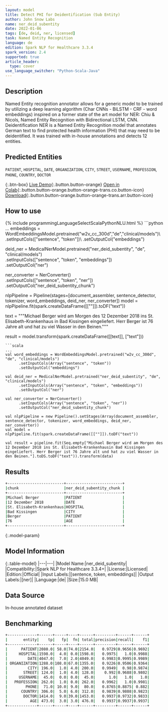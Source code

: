 ```yaml
---
layout: model
title: Detect PHI for Deidentification (Sub Entity)
author: John Snow Labs
name: ner_deid_subentity
date: 2022-01-06
tags: [de, deid, ner, licensed]
task: Named Entity Recognition
language: de
edition: Spark NLP for Healthcare 3.3.4
spark_version: 2.4
supported: true
article_header:
  type: cover
use_language_switcher: "Python-Scala-Java"
---
```


## Description

Named Entity recognition annotator allows for a generic model to be trained by utilizing a deep learning algorithm (Char CNNs - BiLSTM - CRF - word embeddings) inspired on a former state of the art model for NER: Chiu & Nicols, Named Entity Recognition with Bidirectional LSTM, CNN. Deidentification NER is a Named Entity Recognition model that annotates German text to find protected health information (PHI) that may need to be deidentified. It was trained with in-house annotations and detects 12 entities.

## Predicted Entities

`PATIENT`, `HOSPITAL`, `DATE`, `ORGANIZATION`, `CITY`, `STREET`, `USERNAME`, `PROFESSION`, `PHONE`, `COUNTRY`, `DOCTOR`

{:.btn-box}
[Live Demo](https://demo.johnsnowlabs.com/healthcare/NER_DEID_DE){:.button.button-orange}
[Open in Colab](https://github.com/JohnSnowLabs/spark-nlp-workshop/blob/master/tutorials/Certification_Trainings/Healthcare/4.1.Clinical_Deidentification_in_German.ipynb){:.button.button-orange.button-orange-trans.co.button-icon}
[Download](https://s3.amazonaws.com/auxdata.johnsnowlabs.com/clinical/models/ner_deid_subentity_de_3.3.4_2.4_1641460993460.zip){:.button.button-orange.button-orange-trans.arr.button-icon}

## How to use



<div class="tabs-box" markdown="1">
{% include programmingLanguageSelectScalaPythonNLU.html %}
```python
...
embeddings = WordEmbeddingsModel.pretrained("w2v_cc_300d","de","clinical/models")\
    .setInputCols(["sentence", "token"])\
    .setOutputCol("embeddings")

deid_ner = MedicalNerModel.pretrained("ner_deid_subentity", "de", "clinical/models")\
  .setInputCols(["sentence", "token", "embeddings"])\
  .setOutputCol("ner")

ner_converter = NerConverter()\
      .setInputCols(["sentence", "token", "ner"])\
      .setOutputCol("ner_deid_subentity_chunk")

nlpPipeline = Pipeline(stages=[document_assembler, sentence_detector, tokenizer, word_embeddings, deid_ner, ner_converter])
model = nlpPipeline.fit(spark.createDataFrame([[""]]).toDF("text"))

text = """Michael Berger wird am Morgen des 12 Dezember 2018 ins St. Elisabeth-Krankenhaus
in Bad Kissingen eingeliefert. Herr Berger ist 76 Jahre alt und hat zu viel Wasser in den Beinen."""

result = model.transform(spark.createDataFrame([[text]], ["text"]))
```
```scala
...
val word_embeddings = WordEmbeddingsModel.pretrained("w2v_cc_300d", "de", "clinical/models")
      .setInputCols(Array("sentence", "token"))
      .setOutputCol("embeddings")

val deid_ner = MedicalNerModel.pretrained("ner_deid_subentity", "de", "clinical/models") 
      .setInputCols(Array("sentence", "token", "embeddings")) 
      .setOutputCol("ner")

val ner_converter = NerConverter()
      .setInputCols(Array("sentence", "token", "ner"))
      .setOutputCol("ner_deid_subentity_chunk")

val nlpPipeline = new Pipeline().setStages(Array(document_assembler, sentence_detector, tokenizer, word_embeddings, deid_ner, ner_converter))
val model = nlpPipeline.fit(spark.createDataFrame([[""]]).toDF("text"))

val result = pipeline.fit(Seq.empty["Michael Berger wird am Morgen des 12 Dezember 2018 ins St. Elisabeth-Krankenhausin Bad Kissingen eingeliefert. Herr Berger ist 76 Jahre alt und hat zu viel Wasser in den Beinen."].toDS.toDF("text")).transform(data)

```
</div>

## Results

```bash
+-------------------------+-------------------------+
|chunk                    |ner_deid_subentity_chunk |
+-------------------------+-------------------------+
|Michael Berger           |PATIENT                  |
|12 Dezember 2018         |DATE                     |
|St. Elisabeth-Krankenhaus|HOSPITAL                 |
|Bad Kissingen            |CITY                     |
|Berger                   |PATIENT                  |
|76                       |AGE                      |
+-------------------------+-------------------------+
```

{:.model-param}
## Model Information

{:.table-model}
|---|---|
|Model Name:|ner_deid_subentity|
|Compatibility:|Spark NLP for Healthcare 3.3.4+|
|License:|Licensed|
|Edition:|Official|
|Input Labels:|[sentence, token, embeddings]|
|Output Labels:|[ner]|
|Language:|de|
|Size:|15.0 MB|

## Data Source

In-house annotated dataset

## Benchmarking

```bash
+-------------+------+-----+----+------+---------+------+------+
|       entity|    tp|   fp|  fn| total|precision|recall|    f1|
+-------------+------+-----+----+------+---------+------+------+
|      PATIENT|2080.0| 58.0|74.0|2154.0|   0.9729|0.9656|0.9692|
|     HOSPITAL|1598.0|  4.0| 0.0|1598.0|   0.9975|   1.0|0.9988|
|         DATE|4047.0|  7.0| 2.0|4049.0|   0.9983|0.9995|0.9989|
| ORGANIZATION|1288.0|108.0|67.0|1355.0|   0.9226|0.9506|0.9364|
|         CITY| 196.0|  1.0| 4.0| 200.0|   0.9949|  0.98|0.9874|
|       STREET| 124.0|  1.0| 4.0| 128.0|    0.992|0.9688|0.9802|
|     USERNAME|  45.0|  0.0| 0.0|  45.0|      1.0|   1.0|   1.0|
|   PROFESSION| 262.0|  1.0| 0.0| 262.0|   0.9962|   1.0|0.9981|
|        PHONE|  71.0| 10.0| 9.0|  80.0|   0.8765|0.8875| 0.882|
|      COUNTRY| 306.0|  5.0| 6.0| 312.0|   0.9839|0.9808|0.9823|
|       DOCTOR|1414.0|  9.0|39.0|1453.0|   0.9937|0.9732|0.9833|
|          AGE| 473.0|  3.0| 3.0| 476.0|   0.9937|0.9937|0.9937|
+-------------+------+-----+----+------+---------+------+------+
```
